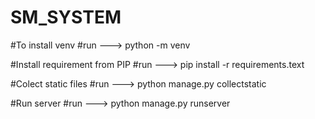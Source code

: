# SM_SYSTEM

#To install venv
#run ---> python -m venv <your venv name >

#Install requirement from PIP
#run ---> pip install -r requirements.text


#Colect static files
#run ---> python manage.py collectstatic


#Run server
#run ---> python manage.py runserver









